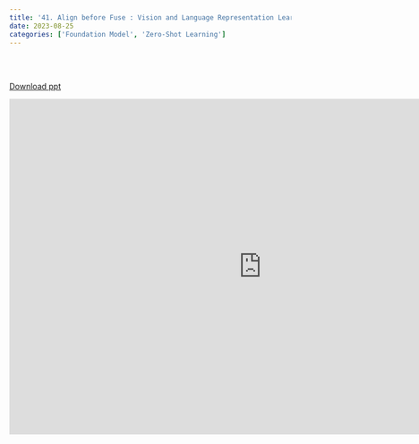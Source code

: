 ```yaml
---
title: '41. Align before Fuse : Vision and Language Representation Learning with Momentum Distillation'
date: 2023-08-25
categories: ['Foundation Model', 'Zero-Shot Learning']
---
```


<br><br>

[Download ppt](/ppt/41.pptx)

<center>
<iframe src="https://docs.google.com/presentation/d/e/2PACX-1vSKgcW2pB_HSVIcZpNV2rUJGCrhj_rnN6oQO69igvVjml3R0EkHRswbeiwkcbAjyQ/embed?start=false&loop=false&delayms=3000" frameborder="0" width="900" height="600" allowfullscreen="true" mozallowfullscreen="true" webkitallowfullscreen="true min-width="350px"></iframe>
</center>

<br>

<script src="https://utteranc.es/client.js"
        repo="RTOS-KGU/RTOS-utterances-comment"
        issue-term="pathname"
        label="Comment"
        theme="github-light"
        crossorigin="anonymous"
        async>
</script>